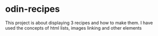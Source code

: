 # odin-recipes
This project is about displaying 3 recipes and how to make them. I have used the concepts of html lists, images linking and other elements 